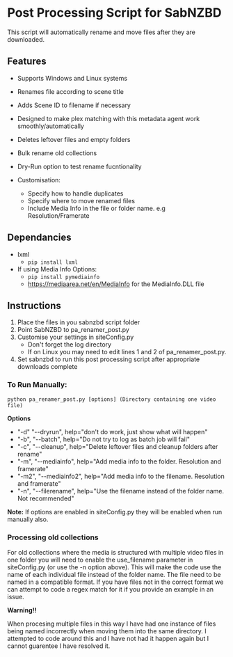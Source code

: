 # Post Processing Script for SabNZBD
This script will automatically rename and move files after they are downloaded.

## Features
- Supports Windows and Linux systems
- Renames file according to scene title
- Adds Scene ID to filename if necessary
- Designed to make plex matching with this metadata agent work smoothly/automatically
- Deletes leftover files and empty folders
- Bulk rename old collections
- Dry-Run option to test rename fucntionality


- Customisation:
  - Specify how to handle duplicates
  - Specify where to move renamed files
  - Include Media Info in the file or folder name. e.g Resolution/Framerate
  
## Dependancies
- lxml
  - `pip install lxml`
- If using Media Info Options:
  - `pip install pymediainfo`
  - https://mediaarea.net/en/MediaInfo for the MediaInfo.DLL file

## Instructions
1. Place the files in you sabnzbd script folder
2. Point SabNZBD to pa_renamer_post.py
3. Customise your settings in siteConfig.py
   - Don't forget the log directory
   - If on Linux you may need to edit lines 1 and 2 of pa_renamer_post.py.
4. Set sabnzbd to run this post processing script after appropriate downloads complete

### To Run Manually:
`python pa_renamer_post.py [options] (Directory containing one video file)`

**Options**

- "-d" "--dryrun", help="don't do work, just show what will happen"
- "-b", "--batch", help="Do not try to log as batch job will fail"
- "-c", "--cleanup", help="Delete leftover files and cleanup folders after rename"
- "-m", "--mediainfo", help="Add media info to the folder. Resolution and framerate"
- "-m2", "--mediainfo2", help="Add media info to the filename. Resolution and framerate"
- "-n", "--filerename", help="Use the filename instead of the folder name. Not recommended"

**Note:** If options are enabled in siteConfig.py they will be enabled when run manually also.

### Processing old collections

For old collections where the media is structured with multiple video files in one folder you will need to enable the use_filename parameter in siteConfig.py (or use the -n option above). This will make the code use the name of each individual file instead of the folder name. The file need to be named in a compatible format. If you have files not in the correct format we can attempt to code a regex match for it if you provide an example in an issue.

**Warning!!**

When procesing multiple files in this way I have had one instance of files being named incorrectly when moving them into the same directory. I attempted to code around this and I have not had it happen again but I cannot guarentee I have resolved it.
